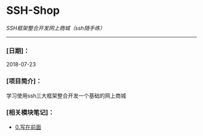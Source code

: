 
# SSH-Shop

*SSH框架整合开发网上商城（ssh随手练）*
***

### [日期]：
2018-07-23

### [项目简介]：
学习使用ssh三大框架整合开发一个基础的网上商城

### [相关模块笔记]：

* [0.写在前面][1]

[1]:https://www.zybuluo.com/Magicode/note/1192818
